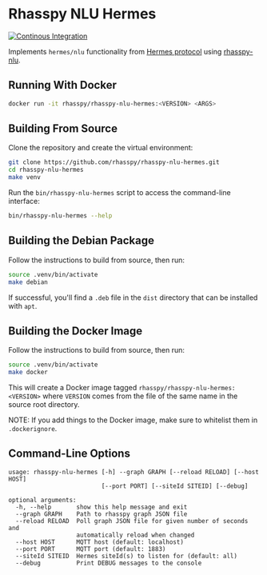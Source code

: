 # Rhasspy NLU Hermes
[![Continous Integration](https://github.com/rhasspy/rhasspy-nlu-hermes/workflows/Test%20Python%20package/badge.svg)](https://github.com/rhasspy/rhasspy-nlu-hermes/actions)

Implements `hermes/nlu` functionality from [Hermes protocol](https://docs.snips.ai/reference/hermes) using [rhasspy-nlu](https://github.com/synesthesiam/rhasspy-nlu).

## Running With Docker

```bash
docker run -it rhasspy/rhasspy-nlu-hermes:<VERSION> <ARGS>
```

## Building From Source

Clone the repository and create the virtual environment:

```bash
git clone https://github.com/rhasspy/rhasspy-nlu-hermes.git
cd rhasspy-nlu-hermes
make venv
```

Run the `bin/rhasspy-nlu-hermes` script to access the command-line interface:

```bash
bin/rhasspy-nlu-hermes --help
```

## Building the Debian Package

Follow the instructions to build from source, then run:

```bash
source .venv/bin/activate
make debian
```

If successful, you'll find a `.deb` file in the `dist` directory that can be installed with `apt`.

## Building the Docker Image

Follow the instructions to build from source, then run:

```bash
source .venv/bin/activate
make docker
```

This will create a Docker image tagged `rhasspy/rhasspy-nlu-hermes:<VERSION>` where `VERSION` comes from the file of the same name in the source root directory.

NOTE: If you add things to the Docker image, make sure to whitelist them in `.dockerignore`.

## Command-Line Options

```
usage: rhasspy-nlu-hermes [-h] --graph GRAPH [--reload RELOAD] [--host HOST]
                          [--port PORT] [--siteId SITEID] [--debug]

optional arguments:
  -h, --help       show this help message and exit
  --graph GRAPH    Path to rhasspy graph JSON file
  --reload RELOAD  Poll graph JSON file for given number of seconds and
                   automatically reload when changed
  --host HOST      MQTT host (default: localhost)
  --port PORT      MQTT port (default: 1883)
  --siteId SITEID  Hermes siteId(s) to listen for (default: all)
  --debug          Print DEBUG messages to the console
```
